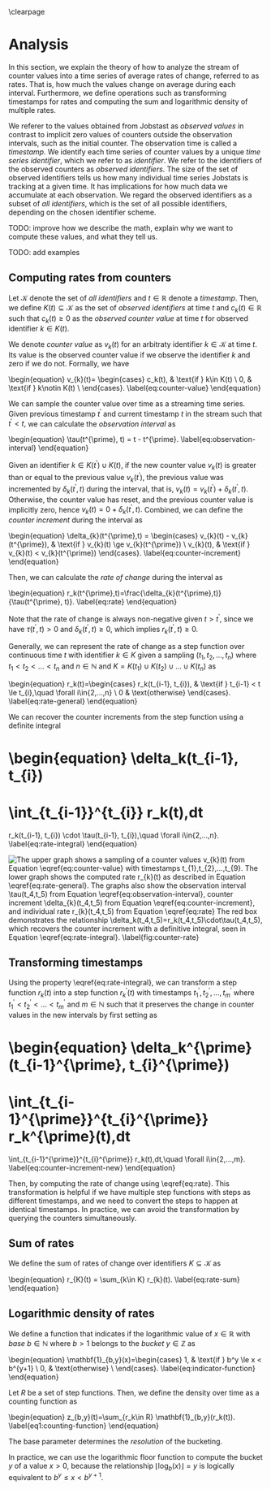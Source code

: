 \clearpage

# Analysis
In this section, we explain the theory of how to analyze the stream of counter values into a time series of average rates of change, referred to as rates.
That is, how much the values change on average during each interval.
Furthermore, we define operations such as transforming timestamps for rates and computing the sum and logarithmic density of multiple rates.

We referer to the values obtained from Jobstast as *observed values* in contrast to implicit zero values of counters outside the observation intervals, such as the initial counter.
The observation time is called a *timestamp*.
We identify each time series of counter values by a unique *time series identifier*, which we refer to as *identifier*.
We refer to the identifiers of the observed counters as *observed identifiers*.
The size of the set of observed identifiers tells us how many individual time series Jobstats is tracking at a given time.
It has implications for how much data we accumulate at each observation.
We regard the observed identifiers as a subset of *all identifiers*, which is the set of all possible identifiers, depending on the chosen identifier scheme.

TODO: improve how we describe the math, explain why we want to compute these values, and what they tell us.

TODO: add examples


## Computing rates from counters
Let $\mathcal{K}$ denote the set of *all identifiers* and $t\in\mathbb{R}$ denote a *timestamp*.
Then, we define $K(t)\subseteq \mathcal{K}$ as the set of *observed identifiers* at time $t$ and $c_{k}(t)\in\mathbb{R}$ such that $c_{k}(t)\ge 0$ as the *observed counter value* at time $t$ for observed identifier $k\in K(t).$

We denote *counter value* as $v_k(t)$ for an arbitraty identifier $k\in \mathcal{K}$ at time $t.$
Its value is the observed counter value if we observe the identifier $k$ and zero if we do not.
Formally, we have

\begin{equation}
v_{k}(t)=
\begin{cases}
c_k(t), & \text{if } k\in K(t) \\
0, & \text{if } k\notin K(t) \\
\end{cases}.
\label{eq:counter-value}
\end{equation}

We can sample the counter value over time as a streaming time series.
Given previous timestamp $t^{\prime}$ and current timestamp $t$ in the stream such that $t^\prime < t,$ we can calculate the *observation interval* as 

\begin{equation}
\tau(t^{\prime}, t) = t - t^{\prime}.
\label{eq:observation-interval}
\end{equation}

Given an identifier $k\in K(t^{\prime})\cup K(t),$ if the new counter value $v_{k}(t)$ is greater than or equal to the previous value $v_{k}(t^{\prime})$, the previous value was incremented by $\delta_{k}(t^{\prime},t)$ during the interval, that is, $v_{k}(t)=v_{k}(t^{\prime})+\delta_{k}(t^{\prime},t).$
Otherwise, the counter value has reset, and the previous counter value is implicitly zero, hence $v_{k}(t)=0+\delta_{k}(t^{\prime},t).$
Combined, we can define the *counter increment* during the interval as

\begin{equation}
\delta_{k}(t^{\prime},t) = 
\begin{cases}
v_{k}(t) - v_{k}(t^{\prime}), & \text{if } v_{k}(t) \ge v_{k}(t^{\prime}) \\
v_{k}(t), & \text{if } v_{k}(t) < v_{k}(t^{\prime})
\end{cases}.
\label{eq:counter-increment}
\end{equation}

Then, we can calculate the *rate of change* during the interval as

\begin{equation}
r_k(t^{\prime},t)=\frac{\delta_{k}(t^{\prime},t)}{\tau(t^{\prime}, t)}.
\label{eq:rate}
\end{equation}

Note that the rate of change is always non-negative given $t > t^{\prime},$ since we have $\tau(t^{\prime}, t) > 0$ and $\delta_{k}(t^{\prime}, t) \ge 0,$ which implies $r_k(t^{\prime}, t) \ge 0.$

Generally, we can represent the rate of change as a step function over continuous time $t$ with identifier $k\in K$ given a sampling $(t_1, t_2, ..., t_n)$ where $t_1 < t_2 < ... < t_n$ and $n\in\mathbb{N}$ and $K = K(t_1)\cup K(t_2)\cup ... \cup K(t_n)$ as

\begin{equation}
r_k(t)=\begin{cases}
r_k(t_{i-1}, t_{i}), & \text{if } t_{i-1} < t \le t_{i},\quad \forall i\in\{2,...,n\} \\
0 & \text{otherwise}
\end{cases}.
\label{eq:rate-general}
\end{equation}

We can recover the counter increments from the step function using a definite integral

\begin{equation}
\delta_k(t_{i-1}, t_{i})
=
\int_{t_{i-1}}^{t_{i}} r_k(t)\,dt
=
r_k(t_{i-1}, t_{i}) \cdot \tau(t_{i-1}, t_{i}),\quad \forall i\in\{2,...,n\}.
\label{eq:rate-integral}
\end{equation}


![
The upper graph shows a sampling of a counter values $v_{k}(t)$ from Equation \eqref{eq:counter-value} with timestamps $t_{1},t_{2},...,t_{9}.$
The lower graph shows the computed rate $r_{k}(t)$ as described in Equation \eqref{eq:rate-general}.
The graphs also show the observation interval $\tau(t_4,t_5)$ from Equation \eqref{eq:observation-interval}, counter increment $\delta_{k}(t_4,t_5)$ from Equation \eqref{eq:counter-increment}, and individual rate $r_{k}(t_4,t_5)$ from Equation \eqref{eq:rate}
The red box demonstrates the relationship $\delta_k(t_4,t_5)=r_k(t_4,t_5)\cdot\tau(t_4,t_5),$ which recovers the counter increment with a definitive integral, seen in Equation \eqref{eq:rate-integral}.
\label{fig:counter-rate}
](figures/counter-rate.svg)


## Transforming timestamps
Using the property \eqref{eq:rate-integral}, we can transform a step function $r_k(t)$ into a step function $r_{k}^\prime(t)$ with timestamps $t_1^{\prime}, t_2^{\prime}, ..., t_m^{\prime}$ where $t_1^{\prime} < t_2^{\prime} < ... < t_m^{\prime}$ and $m\in\mathbb{N}$ such that it preserves the change in counter values in the new intervals by first setting as

\begin{equation}
\delta_k^{\prime}(t_{i-1}^{\prime}, t_{i}^{\prime})
=
\int_{t_{i-1}^{\prime}}^{t_{i}^{\prime}} r_k^{\prime}(t)\,dt
=
\int_{t_{i-1}^{\prime}}^{t_{i}^{\prime}} r_k(t)\,dt,\quad \forall i\in\{2,...,m\}.
\label{eq:counter-increment-new}
\end{equation}

Then, by computing the rate of change using \eqref{eq:rate}.
This transformation is helpful if we have multiple step functions with steps as different timestamps, and we need to convert the steps to happen at identical timestamps.
In practice, we can avoid the transformation by querying the counters simultaneously.


## Sum of rates
We define the sum of rates of change over identifiers $K \subseteq \mathcal{K}$ as

\begin{equation}
r_{K}(t) = \sum_{k\in K} r_{k}(t).
\label{eq:rate-sum}
\end{equation}


## Logarithmic density of rates
We define a function that indicates if the logarithmic value of $x\in\mathbb{R}$ with *base* $b\in \mathbb{N}$ where $b > 1$ belongs to the *bucket* $y\in \mathbb{Z}$ as

\begin{equation}
\mathbf{1}_{b,y}(x)=\begin{cases}
1, & \text{if } b^y \le x < b^{y+1} \\
0, & \text{otherwise} \\
\end{cases}.
\label{eq:indicator-function}
\end{equation}

Let $R$ be a set of step functions.
Then, we define the density over time as a counting function as

\begin{equation}
z_{b,y}(t)=\sum_{r_k\in R} \mathbf{1}_{b,y}(r_k(t)).
\label{eq1:counting-function}
\end{equation}

The base parameter determines the *resolution* of the bucketing.

In practice, we can use the logarithmic floor function to compute the bucket $y$ of a value $x>0,$ because the relationship $\lfloor \log_{b}(x) \rfloor = y$ is logically equivalent to $b^y \le x < b^{y+1}.$

